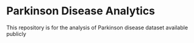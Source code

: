 # Parkinson Disease Analytics
This repository is for the analysis of Parkinson disease dataset available publicly
